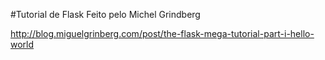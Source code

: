 #Tutorial de Flask
Feito pelo Michel Grindberg

http://blog.miguelgrinberg.com/post/the-flask-mega-tutorial-part-i-hello-world

